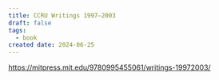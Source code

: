 ```yaml
---
title: CCRU Writings 1997–2003
draft: false
tags:
  - book
created date: 2024-06-25
---
```

https://mitpress.mit.edu/9780995455061/writings-19972003/

